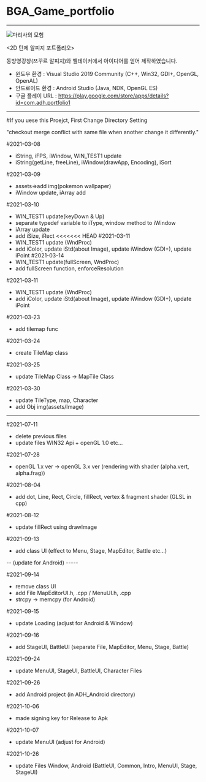 # BGA_Game_portfolio

-----

![마리사의 모험](https://user-images.githubusercontent.com/42011665/155468972-4dacfa08-b2b5-46c1-902f-3d4c4b7a61bb.png)

<2D 턴제 알피지 포트폴리오>

동방영강창(쯔꾸르 알피지)와 헬테이커에서 아이디어를 얻어 제작하였습니다.

- 윈도우 환경 : Visual Studio 2019 Community (C++, Win32, GDI+, OpenGL, OpenAL)
- 안드로이드 환경 : Android Studio (Java, NDK, OpenGL ES)
- 구글 플레이 URL : https://play.google.com/store/apps/details?id=com.adh.portfolio1

-----

#If you uese this Proejct, First Change Directory Setting 

"checkout merge conflict with same file when another change it differently."

#2021-03-08
- iString, iFPS, iWindow, WIN_TEST1 update
- iString(getLine, freeLine), iWindow(drawApp, Encoding), iSort

#2021-03-09
- assets=>add img(pokemon wallpaper)
- iWindow update, iArray add

#2021-03-10
- WIN_TEST1 update(keyDown & Up)
- separate typedef variable to iType, window method to iWindow 
- iArray update
- add iSize, iRect
<<<<<<< HEAD
#2021-03-11
- WIN_TEST1 update (WndProc)
- add iColor, update iStd(about Image), update iWindow (GDI+), update iPoint
#2021-03-14
- WIN_TEST1 update(fullScreen, WndProc)
- add fullScreen function, enforceResolution

#2021-03-11
- WIN_TEST1 update (WndProc)
- add iColor, update iStd(about Image), update iWindow (GDI+), update iPoint

#2021-03-23
- add tilemap func

#2021-03-24
- create TileMap class

#2021-03-25
- update TileMap Class -> MapTile Class

#2021-03-30
- update TileType, map, Character
- add Obj img(assets/Image)

------

#2021-07-11 
- delete previous files
- update files WIN32 Api + openGL 1.0 etc...

#2021-07-28
- openGL 1.x ver -> openGL 3.x ver (rendering with shader (alpha.vert, alpha.frag))

#2021-08-04
- add dot, Line, Rect, Circle, fillRect, vertex & fragment shader (GLSL in cpp)

#2021-08-12
- update fillRect using drawImage

#2021-09-13
- add class UI (effect to Menu, Stage, MapEditor, Battle etc...)

-- (update for Android) -----

#2021-09-14
- remove class UI
- add File MapEditorUI.h, .cpp / MenuUI.h, .cpp
- strcpy -> memcpy (for Android)

#2021-09-15
- update Loading (adjust for Android & Window)

#2021-09-16
- add StageUI, BattleUI (separate File, MapEditor, Menu, Stage, Battle)

#2021-09-24
- update MenuUI, StageUI, BattleUI, Character Files

#2021-09-26
- add Android project (in ADH_Android directory)

#2021-10-06
- made signing key for Release to Apk

#2021-10-07
- update MenuUI (adjust for Android)

#2021-10-26
- update Files Window, Android (BattleUI, Common, Intro, MenuUI, Stage, StageUI)
